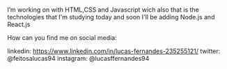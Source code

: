 ### 

I’m working on with HTML,CSS and Javascript wich also that is the technologies that I'm studying today and soon I'll  be adding Node.js and React.js

How can you find me on social media: 

linkedin: https://www.linkedin.com/in/lucas-fernandes-235255121/
twitter: @feitosalucas94
instagram: @lucasffernandes94
